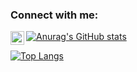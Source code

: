 ### Connect with me:

[<img align="left" alt="codeSTACKr | LinkedIn" width="22px" src="https://cdn.jsdelivr.net/npm/simple-icons@v3/icons/linkedin.svg" />][linkedin]



[linkedin]: https://linkedin.com/in/kerem-bas/

[![Anurag's GitHub stats](https://github-readme-stats.vercel.app/api?username=KEREM-BAS)](https://github.com/KEREM-BAS/github-readme-stats)
















[![Top Langs](https://github-readme-stats.vercel.app/api/top-langs/?username=KEREM-BAS&layout=compact)](https://github.com/KEREM-BAS/github-readme-stats)
